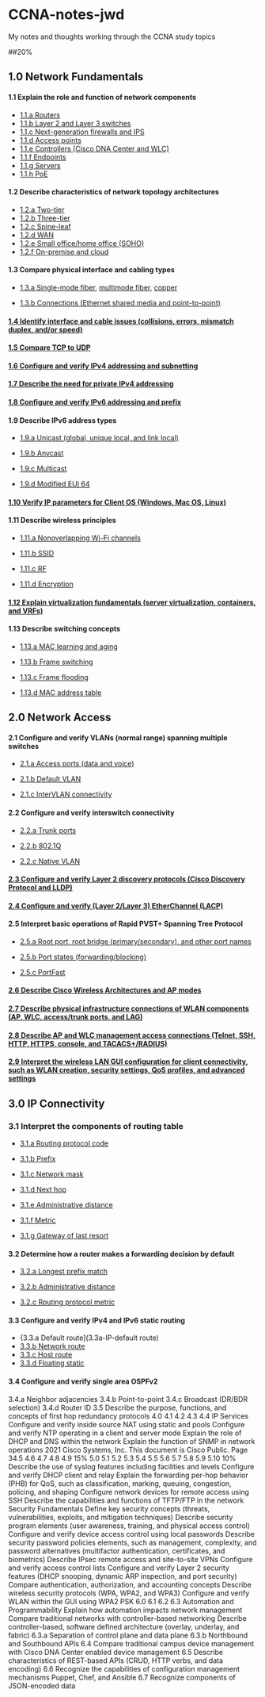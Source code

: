 # CCNA-notes-jwd
My notes and thoughts working through the CCNA study topics

##20%
## 1.0 Network Fundamentals
#### 1.1 Explain the role and function of network components
- [1.1.a Routers](1.1a-routers)
- [1.1.b Layer 2 and Layer 3 switches](1.1b-switches)
- [1.1.c Next-generation firewalls and IPS](1.1c-firewalls-IPS)
- [1.1.d Access points](1.1d-access-points)
- [1.1.e Controllers (Cisco DNA Center and WLC)](1.1e-controllers)
- [1.1.f Endpoints](1.1f-endpoints)
- [1.1.g Servers](1.1g-servers)
- [1.1.h PoE](1.1h-PoE)
#### 1.2 Describe characteristics of network topology architectures
- [1.2.a Two-tier](1.2a-two-tier-topology)
- [1.2.b Three-tier](1.2b-three-tier-topology)
- [1.2.c Spine-leaf](1.2c-spine-leaf-topology)
- [1.2.d WAN](1.2d-WAN)
- [1.2.e Small office/home office (SOHO)](1.1e-SOHO-topology)
- [1.2.f On-premise and cloud](1.2f-on-premise-and-cloud-topology)

#### 1.3 Compare physical interface and cabling types

- [1.3.a Single-mode fiber](1.3a-single-mode-fiber), [multimode fiber](1.3a-multimode-fiber), [copper](1.3a-copper)

- [1.3.b Connections (Ethernet shared media and point-to-point)](1.3b-connections)

#### [1.4 Identify interface and cable issues (collisions, errors, mismatch duplex, and/or speed)](1.4-interface-troubleshooting)

#### [1.5 Compare TCP to UDP](1.5-TCP-UDP)

#### [1.6 Configure and verify IPv4 addressing and subnetting](1.6-IPv4-addressing-subnetting)

#### [1.7 Describe the need for private IPv4 addressing](1.7-private-IPv4)

#### [1.8 Configure and verify IPv6 addressing and prefix](1.8-IPv6-addressing)

#### 1.9 Describe IPv6 address types

- [1.9.a Unicast (global, unique local, and link local)](1.9a-unicast)

- [1.9.b Anycast](1.9b-anycast)

- [1.9.c Multicast](1.9c-multicast)

- [1.9.d Modified EUI 64](1.9d-modified-EUI)

#### [1.10 Verify IP parameters for Client OS (Windows, Mac OS, Linux)](1.10-OS-IP-parameters)

#### 1.11 Describe wireless principles

- [1.11.a Nonoverlapping Wi-Fi channels](1.11a-WiFi-channels)

- [1.11.b SSID](1.11b-SSID)

- [1.11.c RF](1.11c-RF)

- [1.11.d Encryption](1.11d-encryption)

#### [1.12 Explain virtualization fundamentals (server virtualization, containers, and VRFs)](1.12-virtualization)

#### 1.13 Describe switching concepts

- [1.13.a MAC learning and aging](1.13a-MAC-learning-and-aging)

- [1.13.b Frame switching](1.13b-frame-switching)

- [1.13.c Frame flooding](1.13c-frame-flooding)

- [1.13.d MAC address table](1.13d-MAC-table)


## 2.0 Network Access

#### 2.1 Configure and verify VLANs (normal range) spanning multiple switches

- [2.1.a Access ports (data and voice)](2.1a-access-ports)

- [2.1.b Default VLAN](2.1b-default-VLAN)

- [2.1.c InterVLAN connectivity](2.1c-InterVLAN-connectivity)

#### 2.2 Configure and verify interswitch connectivity

- [2.2.a Trunk ports](2.1a-trunk-ports)

- [2.2.b 802.1Q](2.2b-802.1q)

- [2.2.c Native VLAN](2.2c-native-VLAN)

#### [2.3 Configure and verify Layer 2 discovery protocols (Cisco Discovery Protocol and LLDP)](2.3-layer-2-discovery)

#### [2.4 Configure and verify (Layer 2/Layer 3) EtherChannel (LACP)](2.4-EtherChannel)

#### 2.5 Interpret basic operations of Rapid PVST+ Spanning Tree Protocol

- [2.5.a Root port, root bridge (primary/secondary), and other port names](2.5a-STP-ports)

- [2.5.b Port states (forwarding/blocking)](2.5b-STP-port-states)

- [2.5.c PortFast](2.5c-PortFast)

#### [2.6 Describe Cisco Wireless Architectures and AP modes](2.6-wireless-architectures)

#### [2.7 Describe physical infrastructure connections of WLAN components (AP, WLC, access/trunk ports, and LAG)](2.7-WLAN-physical-infrastructure)

#### [2.8 Describe AP and WLC management access connections (Telnet, SSH, HTTP, HTTPS, console, and TACACS+/RADIUS)](2.8-management-access-connections)

#### [2.9 Interpret the wireless LAN GUI configuration for client connectivity, such as WLAN creation, security settings, QoS profiles, and advanced settings](2.9-LAN-GUI-config)


## 3.0 IP Connectivity 
### 3.1 Interpret the components of routing table

- [3.1.a Routing protocol code](3.1a-routing-protocol-code)

- [3.1.b Prefix](3.1b-prefix)

- [3.1.c Network mask](3.1c-network-mask)

- [3.1.d Next hop](3.1d-next-hop)

- [3.1.e Administrative distance](3.1e-administrative-distance)

- [3.1.f Metric](3.1f-metric)

- [3.1.g Gateway of last resort](3.1g-gateway-of-last-resort)

#### 3.2 Determine how a router makes a forwarding decision by default

- [3.2.a Longest prefix match](3.2a-longest-prefix-match)

- [3.2.b Administrative distance](3.2b-administrative-distance)

- [3.2.c Routing protocol metric](3.2c-routing-protocol)

#### 3.3 Configure and verify IPv4 and IPv6 static routing
- {3.3.a Default route](3.3a-IP-default route)
- [3.3.b Network route](3.3b-network-route)
- [3.3.c Host route](3.3c-host-route)
- [3.3.d Floating static](3.3d-floating-static)

#### 3.4 Configure and verify single area OSPFv2
3.4.a Neighbor adjacencies
3.4.b Point-to-point
3.4.c Broadcast (DR/BDR selection)
3.4.d Router ID
3.5 Describe the purpose, functions, and concepts of first hop redundancy protocols
4.0
4.1
4.2
4.3
4.4 IP Services
Configure and verify inside source NAT using static and pools
Configure and verify NTP operating in a client and server mode
Explain the role of DHCP and DNS within the network
Explain the function of SNMP in network operations
2021 Cisco Systems, Inc. This document is Cisco Public.
Page 34.5
4.6
4.7
4.8
4.9
15%
5.0
5.1
5.2
5.3
5.4
5.5
5.6
5.7
5.8
5.9
5.10
10%
Describe the use of syslog features including facilities and levels
Configure and verify DHCP client and relay
Explain the forwarding per-hop behavior (PHB) for QoS, such as classification, marking,
queuing, congestion, policing, and shaping
Configure network devices for remote access using SSH
Describe the capabilities and functions of TFTP/FTP in the network
Security Fundamentals
Define key security concepts (threats, vulnerabilities, exploits, and mitigation
techniques)
Describe security program elements (user awareness, training, and physical access
control)
Configure and verify device access control using local passwords
Describe security password policies elements, such as management, complexity, and
password alternatives (multifactor authentication, certificates, and biometrics)
Describe IPsec remote access and site-to-site VPNs
Configure and verify access control lists
Configure and verify Layer 2 security features (DHCP snooping, dynamic ARP inspection,
and port security)
Compare authentication, authorization, and accounting concepts
Describe wireless security protocols (WPA, WPA2, and WPA3)
Configure and verify WLAN within the GUI using WPA2 PSK
6.0
6.1
6.2
6.3 Automation and Programmability
Explain how automation impacts network management
Compare traditional networks with controller-based networking
Describe controller-based, software defined architecture (overlay, underlay, and fabric)
6.3.a Separation of control plane and data plane
6.3.b Northbound and Southbound APIs
6.4 Compare traditional campus device management with Cisco DNA Center enabled device
management
6.5 Describe characteristics of REST-based APIs (CRUD, HTTP verbs, and data encoding)
6.6 Recognize the capabilities of configuration management mechanisms Puppet, Chef, and
Ansible
6.7 Recognize components of JSON-encoded data
